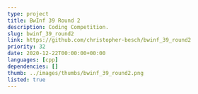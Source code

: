 ```yaml
---
type: project
title: BwInf 39 Round 2
description: Coding Competition.
slug: bwinf_39_round2
link: https://github.com/christopher-besch/bwinf_39_round2
priority: 32
date: 2020-12-22T00:00:00+00:00
languages: [cpp]
dependencies: []
thumb: ../images/thumbs/bwinf_39_round2.png
listed: true
---
```


